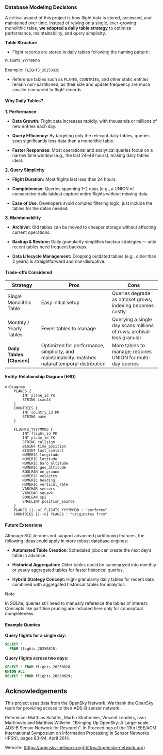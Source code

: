 ### Database Modeling Decisions

A critical aspect of this project is how flight data is stored, accessed, and maintained over time. Instead of relying on a single, ever-growing monolithic table, **we adopted a daily table strategy** to optimize performance, maintainability, and query simplicity.

**Table Structure**

* Flight records are stored in daily tables following the naming pattern:
```console
FLIGHTS_YYYYMMDD
```
Example: `FLIGHTS_20250828`

* Reference tables such as `PLANES`, `COUNTRIES`, and other static entities remain non-partitioned, as their size and update frequency are much smaller compared to flight records.

#### Why Daily Tables?
**1. Performance**

* **Data Growth:** Flight data increases rapidly, with thousands or millions of new entries each day.

* **Query Efficiency:** By targeting only the relevant daily tables, queries scan significantly less data than a monolithic table.

* **Faster Responses:** Most operational and analytical queries focus on a narrow time window (e.g., the last 24–48 hours), making daily tables ideal.

**2. Query Simplicity**

* **Flight Duration:** Most flights last less than 24 hours.

* **Completeness:** Queries spanning 1–2 days (e.g., a UNION of consecutive daily tables) capture entire flights without missing data.

* **Ease of Use:** Developers avoid complex filtering logic; just include the tables for the dates needed.

**3. Maintainability**

* **Archival:** Old tables can be moved to cheaper storage without affecting current operations.

* **Backup & Restore:** Daily granularity simplifies backup strategies — only recent tables need frequent backups.

* **Data Lifecycle Management:** Dropping outdated tables (e.g., older than 2 years) is straightforward and non-disruptive.

#### Trade-offs Considered

| Strategy                  | Pros                                                                 | Cons                                                                                   |
|----------------------------|----------------------------------------------------------------------|---------------------------------------------------------------------------------------|
| Single Monolithic Table    | Easy initial setup                                                   | Queries degrade as dataset grows; indexing becomes costly                              |
| Monthly / Yearly Tables    | Fewer tables to manage                                               | Querying a single day scans millions of rows; archival less granular                  |
| **Daily Tables (Chosen)**      | Optimized for performance, simplicity, and maintainability; matches natural temporal distribution | More tables to manage; requires UNION for multi-day queries |

#### Entity-Relationship Diagram (ERD)

```mermaid
erDiagram
    PLANES {
        INT plane_id PK
        STRING icao24
    }
    COUNTRIES {
        INT country_id PK
        STRING name
    }

    FLIGHTS_YYYYMMDD {
        INT flight_id PK
        INT plane_id FK
        STRING callsign
        BIGINT time_position
        BIGINT last_contact
        NUMERIC longitude
        NUMERIC latitude
        NUMERIC baro_altitude
        NUMERIC geo_altitude
        BOOLEAN on_ground
        NUMERIC velocity
        NUMERIC heading
        NUMERIC vertical_rate
        VARCHAR sensors
        VARCHAR squawk
        BOOLEAN spi
        SMALLINT position_source
    }
    PLANES ||--o{ FLIGHTS_YYYYMMDD : "performs"
    COUNTRIES ||--o{ PLANES : "originates from"

```
<!---

```mermaid
architecture-beta
    group api(cloud)[API]

    service db(database)[Database] in api
    service disk1(disk)[Storage] in api
    service disk2(disk)[Storage] in api
    service server(server)[Server] in api

    db:L -- R:server
    disk1:T -- B:server
    disk2:T -- B:db
```
--->

#### Future Extensions

Although SQLite does not support advanced partitioning features, the following ideas could apply in more robust database engines:

* **Automated Table Creation:** Scheduled jobs can create the next day’s table in advance.

*  **Historical Aggregation:** Older tables could be summarized into monthly or yearly aggregated tables for faster historical queries.

* **Hybrid Strategy Concept:** High-granularity daily tables for recent data combined with aggregated historical tables for analytics.
>[!NOTE]
>In SQLite, queries still need to manually reference the tables of interest. Concepts like partition pruning are included here only for conceptual completeness.

#### Example Queries

**Query flights for a single day:**
```sql
SELECT * 
  FROM flights_20250828;
```
**Query flights across two days:**

```sql
SELECT * FROM flights_20250828
UNION ALL
SELECT * FROM flights_20250829;
```

## Acknowledgements

This project uses data from the OpenSky Network. We thank the OpenSky team for providing access to their ADS-B sensor network.

Reference:
Matthias Schäfer, Martin Strohmeier, Vincent Lenders, Ivan Martinovic and Matthias Wilhelm.
"Bringing Up OpenSky: A Large-scale ADS-B Sensor Network for Research".
In Proceedings of the 13th IEEE/ACM International Symposium on Information Processing in Sensor Networks (IPSN), pages 83-94, April 2014.

Website: [https://opensky-network.org](https://opensky-network.org)
